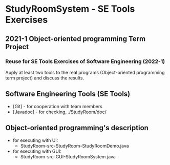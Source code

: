 # StudyRoomSystem - SE Tools Exercises
## 2021-1 Object-oriented programming Term Project
### Reuse for SE Tools Exercises of Software Engineering (2022-1)

Apply at least two tools to the real programs (Object-oriented programming term project) and discuss the results.

## Software Engineering Tools (SE Tools)
- [Git] - for cooperation with team members 
- [Javadoc] - for checking, ./StudyRoom/doc/

## Object-oriented programming's description
- for executing with UI:
	- StudyRoom-src-StudyRoom-StudyRoomDemo.java
- for executing with GUI:
	- StudyRoom-src-GUI-StudyRoomSystem.java